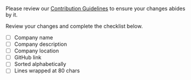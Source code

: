 Please review our [Contribution Guidelines](https://github.com/lpil/elm-companies/blob/master/CONTRIBUTING.md) to ensure your changes abides by it.

Review your changes and complete the checklist below.

- [ ] Company name
- [ ] Company description
- [ ] Company location
- [ ] GitHub link
- [ ] Sorted alphabetically
- [ ] Lines wrapped at 80 chars
